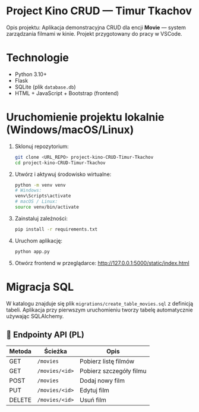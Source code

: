 # Project Kino CRUD — Timur Tkachov

Opis projektu: 
Aplikacja demonstracyjna CRUD dla encji **Movie** — system zarządzania filmami w kinie.
Projekt przygotowany do pracy w VSCode.

# Technologie
- Python 3.10+
- Flask
- SQLite (plik `database.db`)
- HTML + JavaScript + Bootstrap (frontend)

# Uruchomienie projektu lokalnie (Windows/macOS/Linux)
1. Sklonuj repozytorium:
   ```bash
   git clone <URL_REPO> project-kino-CRUD-Timur-Tkachov
   cd project-kino-CRUD-Timur-Tkachov
   ```

2. Utwórz i aktywuj środowisko wirtualne:
   ```bash
   python -m venv venv
   # Windows:
   venv\Scripts\activate
   # macOS / Linux:
   source venv/bin/activate
   ```

3. Zainstaluj zależności:
   ```bash
   pip install -r requirements.txt
   ```

4. Uruchom aplikację:
   ```bash
   python app.py
   ```

5. Otwórz frontend w przeglądarce:
   http://127.0.0.1:5000/static/index.html

# Migracja SQL
W katalogu znajduje się plik `migrations/create_table_movies.sql` z definicją tabeli.
Aplikacja przy pierwszym uruchomieniu tworzy tabelę automatycznie używając SQLAlchemy.

## 🧭 Endpointy API (PL)
| Metoda | Ścieżka | Opis |
|---|---|---|
| GET | `/movies` | Pobierz listę filmów |
| GET | `/movies/<id>` | Pobierz szczegóły filmu |
| POST | `/movies` | Dodaj nowy film |
| PUT | `/movies/<id>` | Edytuj film |
| DELETE | `/movies/<id>` | Usuń film |


